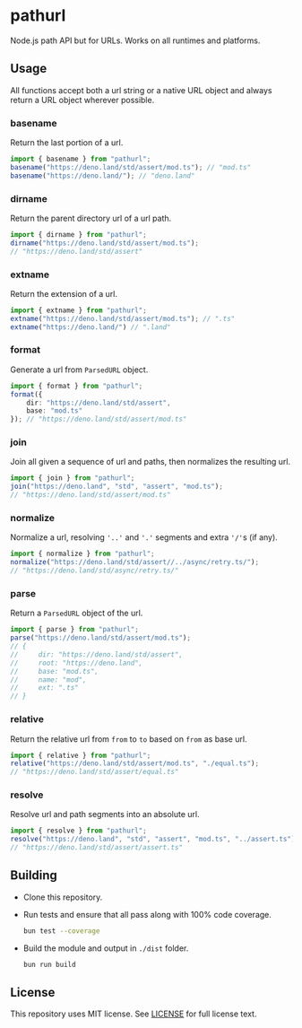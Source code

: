 # pathurl
Node.js path API but for URLs. Works on all runtimes and platforms.



## Usage

All functions accept both a url string or a native URL object and always return a URL object wherever possible.



### basename

Return the last portion of a url.

```ts
import { basename } from "pathurl";
basename("https://deno.land/std/assert/mod.ts"); // "mod.ts"
basename("https://deno.land/"); // "deno.land"
```



### dirname

Return the parent directory url of a url path.

```ts
import { dirname } from "pathurl";
dirname("https://deno.land/std/assert/mod.ts");
// "https://deno.land/std/assert"
```



### extname

Return the extension of a url.

```ts
import { extname } from "pathurl";
extname("https://deno.land/std/assert/mod.ts"); // ".ts"
extname("https://deno.land/") // ".land"
```



### format

Generate a url from `ParsedURL` object.

```ts
import { format } from "pathurl";
format({
	dir: "https://deno.land/std/assert",
	base: "mod.ts"
}); // "https://deno.land/std/assert/mod.ts"
```



### join

Join all given a sequence of url and paths, then normalizes the resulting url.

```ts
import { join } from "pathurl";
join("https://deno.land", "std", "assert", "mod.ts");
// "https://deno.land/std/assert/mod.ts"
```



### normalize

Normalize a url, resolving `'..'` and `'.'` segments and extra `'/'`s (if any).

```ts
import { normalize } from "pathurl";
normalize("https://deno.land/std/assert//../async/retry.ts/");
// "https://deno.land/std/async/retry.ts/"
```



### parse

Return a `ParsedURL` object of the url.

```ts
import { parse } from "pathurl";
parse("https://deno.land/std/assert/mod.ts");
// {
//     dir: "https://deno.land/std/assert",
//     root: "https://deno.land",
//     base: "mod.ts",
//     name: "mod",
//     ext: ".ts"
// }
```



### relative

Return the relative url from `from` to `to` based on `from` as base url.

```ts
import { relative } from "pathurl";
relative("https://deno.land/std/assert/mod.ts", "./equal.ts");
// "https://deno.land/std/assert/equal.ts"
```



### resolve

Resolve url and path segments into an absolute url.

```ts
import { resolve } from "pathurl";
resolve("https://deno.land", "std", "assert", "mod.ts", "../assert.ts");
// "https://deno.land/std/assert/assert.ts"
```



## Building

- Clone this repository.

- Run tests and ensure that all pass along with 100% code coverage.

  ```bash
  bun test --coverage
  ```

- Build the module and output in `./dist` folder.

  ```bash
  bun run build
  ```



## License

This repository uses MIT license. See [LICENSE](https://github.com/tr1ckydev/pathurl/blob/main/LICENSE) for full license text.
